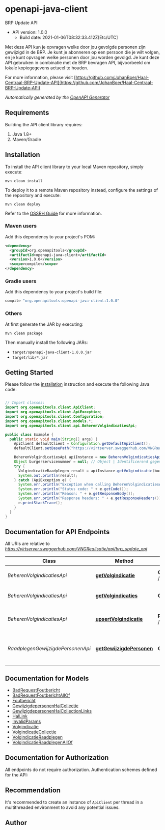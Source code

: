 # openapi-java-client

BRP Update API
- API version: 1.0.0
  - Build date: 2021-01-06T08:32:33.412Z[Etc/UTC]

Met deze API kun je opvragen welke door jou gevolgde personen zijn gewijzigd in de BRP. Je kunt je abonneren op een persoon die je wilt volgen, en je kunt opvragen welke personen door jou worden gevolgd. Je kunt deze API gebruiken in combinatie met de BRP bevragen API, bijvoorbeeld om lokale kopiegegevens actueel te houden.

  For more information, please visit [https://github.com/JohanBoer/Haal-Centraal-BRP-Update-API](https://github.com/JohanBoer/Haal-Centraal-BRP-Update-API)

*Automatically generated by the [OpenAPI Generator](https://openapi-generator.tech)*


## Requirements

Building the API client library requires:
1. Java 1.8+
2. Maven/Gradle

## Installation

To install the API client library to your local Maven repository, simply execute:

```shell
mvn clean install
```

To deploy it to a remote Maven repository instead, configure the settings of the repository and execute:

```shell
mvn clean deploy
```

Refer to the [OSSRH Guide](http://central.sonatype.org/pages/ossrh-guide.html) for more information.

### Maven users

Add this dependency to your project's POM:

```xml
<dependency>
  <groupId>org.openapitools</groupId>
  <artifactId>openapi-java-client</artifactId>
  <version>1.0.0</version>
  <scope>compile</scope>
</dependency>
```

### Gradle users

Add this dependency to your project's build file:

```groovy
compile "org.openapitools:openapi-java-client:1.0.0"
```

### Others

At first generate the JAR by executing:

```shell
mvn clean package
```

Then manually install the following JARs:

* `target/openapi-java-client-1.0.0.jar`
* `target/lib/*.jar`

## Getting Started

Please follow the [installation](#installation) instruction and execute the following Java code:

```java

// Import classes:
import org.openapitools.client.ApiClient;
import org.openapitools.client.ApiException;
import org.openapitools.client.Configuration;
import org.openapitools.client.models.*;
import org.openapitools.client.api.BeherenVolgindicatiesApi;

public class Example {
  public static void main(String[] args) {
    ApiClient defaultClient = Configuration.getDefaultApiClient();
    defaultClient.setBasePath("https://virtserver.swaggerhub.com/VNGRealisatie/api/brp_update_api");

    BeherenVolgindicatiesApi apiInstance = new BeherenVolgindicatiesApi(defaultClient);
    Object burgerservicenummer = null; // Object | Identificerend gegeven van een ingeschreven natuurlijk persoon, als bedoeld in artikel 1.1 van de Wet algemene bepalingen burgerservicenummer.
    try {
      VolgindicatieRaadplegen result = apiInstance.getVolgindicatie(burgerservicenummer);
      System.out.println(result);
    } catch (ApiException e) {
      System.err.println("Exception when calling BeherenVolgindicatiesApi#getVolgindicatie");
      System.err.println("Status code: " + e.getCode());
      System.err.println("Reason: " + e.getResponseBody());
      System.err.println("Response headers: " + e.getResponseHeaders());
      e.printStackTrace();
    }
  }
}

```

## Documentation for API Endpoints

All URIs are relative to *https://virtserver.swaggerhub.com/VNGRealisatie/api/brp_update_api*

Class | Method | HTTP request | Description
------------ | ------------- | ------------- | -------------
*BeherenVolgindicatiesApi* | [**getVolgindicatie**](docs/BeherenVolgindicatiesApi.md#getVolgindicatie) | **GET** /volgindicaties/{burgerservicenummer} | Raadplegen specifieke volgindicatie
*BeherenVolgindicatiesApi* | [**getVolgindicaties**](docs/BeherenVolgindicatiesApi.md#getVolgindicaties) | **GET** /volgindicaties | Raadplegen alle actieve volgindicaties
*BeherenVolgindicatiesApi* | [**upsertVolgindicatie**](docs/BeherenVolgindicatiesApi.md#upsertVolgindicatie) | **PUT** /volgindicaties/{burgerservicenummer} | Toevoegen, wijzigen of beëindigen volgindicatie
*RaadplegenGewijzigdePersonenApi* | [**getGewijzigdePersonen**](docs/RaadplegenGewijzigdePersonenApi.md#getGewijzigdePersonen) | **GET** /wijzigingen | Raadplegen personen met gewijzigde gegevens


## Documentation for Models

 - [BadRequestFoutbericht](docs/BadRequestFoutbericht.md)
 - [BadRequestFoutberichtAllOf](docs/BadRequestFoutberichtAllOf.md)
 - [Foutbericht](docs/Foutbericht.md)
 - [GewijzigdepersonenHalCollectie](docs/GewijzigdepersonenHalCollectie.md)
 - [GewijzigdepersonenHalCollectionLinks](docs/GewijzigdepersonenHalCollectionLinks.md)
 - [HalLink](docs/HalLink.md)
 - [InvalidParams](docs/InvalidParams.md)
 - [Volgindicatie](docs/Volgindicatie.md)
 - [VolgindicatieCollectie](docs/VolgindicatieCollectie.md)
 - [VolgindicatieRaadplegen](docs/VolgindicatieRaadplegen.md)
 - [VolgindicatieRaadplegenAllOf](docs/VolgindicatieRaadplegenAllOf.md)


## Documentation for Authorization

All endpoints do not require authorization.
Authentication schemes defined for the API:

## Recommendation

It's recommended to create an instance of `ApiClient` per thread in a multithreaded environment to avoid any potential issues.

## Author



